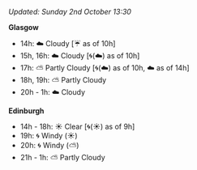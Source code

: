 *Updated: Sunday 2nd October 13:30*

**Glasgow**

* 14h: :cloud: Cloudy [:umbrella: as of 10h]
* 15h, 16h: :cloud: Cloudy [:cyclone:(:cloud:) as of 10h]
* 17h: :partly_sunny: Partly Cloudy [:cyclone:(:cloud:) as of 10h, :cloud: as of 14h]
* 18h, 19h: :partly_sunny: Partly Cloudy
* 20h - 1h: :cloud: Cloudy

**Edinburgh**

* 14h - 18h: :sunny: Clear [:cyclone:(:sunny:) as of 9h]
* 19h: :cyclone: Windy (:sunny:)
* 20h: :cyclone: Windy (:partly_sunny:)
* 21h - 1h: :partly_sunny: Partly Cloudy
